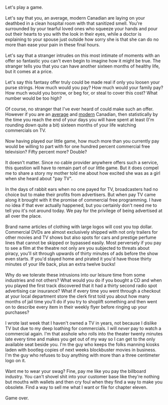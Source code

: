 Let's play a game.<br /><br />Let's say that you, an average, modern Canadian are laying on your deathbed in a clean hospital room with that sanitized smell. You're surrounded by your tearful loved ones who squeeze your hands and pour out their hearts to you with the look in their eyes, while a doctor is explaining to your spouse just outside how sorry she is that she can do no more than ease your pain in these final hours.<br /><br />Let's say that a stranger intrudes on this most intimate of moments with an offer so fantastic you can't even begin to imagine how it might be true. The stranger tells you that you can have another sixteen months of healthy life, but it comes at a price.<br /><br />Let's say this fantasy offer truly could be made real if only you loosen your purse strings. How much would you pay? How much would your family pay? How much would you borrow, or beg for, or steal to cover this cost? What number would be too high?<br /><br />Of course, no stranger that I've ever heard of could make such an offer. However if you are an <a href="http://www.cbc.ca/canada/story/2008/01/14/death-stats.html">average</a> and <a href="http://www.digitalhome.ca/content/view/2837/279/">modern</a> Canadian, then statistically by the time you reach the end of your days you will have spent at least (I'm rounding down quite a bit) sixteen months of your life watching commercials on TV.<br /><br />Now having played our little game, how much more than you currently pay would be willing to part with for one hundred percent commercial free television? Fifty percent more? Double?<br /><br />It doesn't matter. Since no cable provider anywhere offers such a service, this question will have to remain part of our little game. But it does compel me to share a story my mother told me about how excited she was as a girl when she heard about "pay TV".<br /><br />In the days of rabbit ears when no one payed for TV, broadcasters had no choice but to make their profits from advertisers. But when pay TV came along it brought with it the promise of commercial free programming. I have no idea if that ever actually happened, but you certainly don't need me to tell you it's not around today. We pay for the privilege of being advertised at all over the place.<br /><br />Brand name articles of clothing with large logos will cost you top dollar. Commercial DVDs are almost exclusively shipped with not only trailers for other movies and TV shows but also spots for cars and prestige perfume lines that cannot be skipped or bypassed easily. Most perversely if you pay to see a film at the theatre not only are you subjected to threats about piracy, you'll sit through upwards of thirty minutes of ads before the show even starts. If you'd stayed home and pirated it you'd have those thirty minutes of your life back, plus an extra twelve bucks!<br /><br />Why do we tolerate these intrusions into our leisure time from some industries and not others? What would you do if you bought a CD and when you played the first track discovered that it had a thirty second radio spot advertising car insurance? What if every time you went through a checkout at your local department store the clerk first told you about how many months of jail time you'll do if you try to shoplift something and then went on to describe every item in their weekly flyer before ringing up your purchases?<br /><br />I wrote last week that I haven't owned a TV in years, not because I dislike TV but due to my deep loathing for commercials. I will <em>never</em> pay to watch a commercial again. I'm that asshole who rolls into the theater twenty minutes late every time and makes you get out of my way so I can get to the only available seat beside you. I'm the guy who keeps the folks manning kiosks laden with bootleg copies of next weeks blockbuster movies in business. I'm the guy who refuses to buy anything with more than a three centimeter logo on it.<br /><br />Want me to wear your swag? Fine, pay me like you pay the billboard industry.  You can't shovel shit into your customer base like they're nothing but mouths with wallets and then cry foul when they find a way to make you obsolete.  Find a way to sell me what I want or file for chapter eleven.<br /><br />Game over.